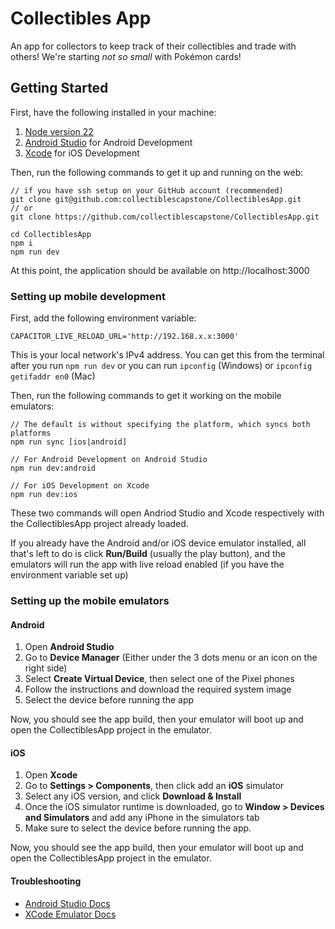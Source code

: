 # Collectibles App

An app for collectors to keep track of their collectibles and trade with others! We're starting _not so small_ with Pokémon cards!

## Getting Started

First, have the following installed in your machine:

1. [Node version 22](https://nodejs.org/en/download)
2. [Android Studio](https://developer.android.com/studio) for Android Development
3. [Xcode](https://developer.apple.com/xcode/) for iOS Development

Then, run the following commands to get it up and running on the web:

```
// if you have ssh setup on your GitHub account (recommended)
git clone git@github.com:collectiblescapstone/CollectiblesApp.git
// or
git clone https://github.com/collectiblescapstone/CollectiblesApp.git

cd CollectiblesApp
npm i
npm run dev
```

At this point, the application should be available on http://localhost:3000

### Setting up mobile development

First, add the following environment variable:

```
CAPACITOR_LIVE_RELOAD_URL='http://192.168.x.x:3000'
```

This is your local network's IPv4 address. You can get this from the terminal after you run `npm run dev` or you can run `ipconfig` (Windows) or `ipconfig getifaddr en0` (Mac)

Then, run the following commands to get it working on the mobile emulators:

```
// The default is without specifying the platform, which syncs both platforms
npm run sync [ios|android]

// For Android Development on Android Studio
npm run dev:android

// For iOS Development on Xcode
npm run dev:ios
```

These two commands will open Andriod Studio and Xcode respectively with the CollectiblesApp project already loaded.

If you already have the Android and/or iOS device emulator installed, all that's left to do is click **Run/Build** (usually the play button), and the emulators will run the app with live reload enabled (if you have the environment variable set up)

### Setting up the mobile emulators

#### Android

1. Open **Android Studio**
2. Go to **Device Manager** (Either under the 3 dots menu or an icon on the right side)
3. Select **Create Virtual Device**, then select one of the Pixel phones
4. Follow the instructions and download the required system image
5. Select the device before running the app

Now, you should see the app build, then your emulator will boot up and open the CollectiblesApp project in the emulator.

#### iOS

1. Open **Xcode**
2. Go to **Settings > Components**, then click add an **iOS** simulator
3. Select any iOS version, and click **Download & Install**
4. Once the iOS simulator runtime is downloaded, go to **Window > Devices and Simulators** and add any iPhone in the simulators tab
5. Make sure to select the device before running the app.

Now, you should see the app build, then your emulator will boot up and open the CollectiblesApp project in the emulator.

#### Troubleshooting

- [Android Studio Docs](https://developer.android.com/studio/run)
- [XCode Emulator Docs](https://developer.apple.com/documentation/xcode/running-your-app-in-simulator-or-on-a-device)

